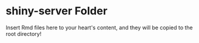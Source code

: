 # shiny-server Folder

Insert Rmd files here to your heart's content, and they will be copied to the root directory!